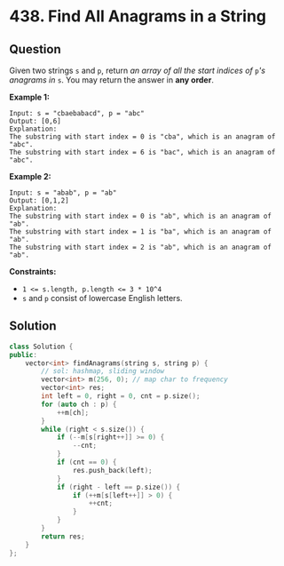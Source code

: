 # 438. Find All Anagrams in a String

## Question

Given two strings `s` and `p`, return _an array of all the start indices of_ `p`_'s anagrams in_ `s`. You may return the answer in **any order**.

**Example 1:**

```text
Input: s = "cbaebabacd", p = "abc"
Output: [0,6]
Explanation:
The substring with start index = 0 is "cba", which is an anagram of "abc".
The substring with start index = 6 is "bac", which is an anagram of "abc".
```

**Example 2:**

```text
Input: s = "abab", p = "ab"
Output: [0,1,2]
Explanation:
The substring with start index = 0 is "ab", which is an anagram of "ab".
The substring with start index = 1 is "ba", which is an anagram of "ab".
The substring with start index = 2 is "ab", which is an anagram of "ab".
```

**Constraints:**

* `1 <= s.length, p.length <= 3 * 10^4`
* `s` and `p` consist of lowercase English letters.

## Solution

```cpp
class Solution {
public:
    vector<int> findAnagrams(string s, string p) {
        // sol: hashmap, sliding window
        vector<int> m(256, 0); // map char to frequency
        vector<int> res;
        int left = 0, right = 0, cnt = p.size();
        for (auto ch : p) {
            ++m[ch];
        }
        while (right < s.size()) {
            if (--m[s[right++]] >= 0) {
                --cnt;
            }
            if (cnt == 0) {
                res.push_back(left);
            }
            if (right - left == p.size()) {
                if (++m[s[left++]] > 0) {
                    ++cnt;
                }
            }
        }
        return res;
    }
};
```

